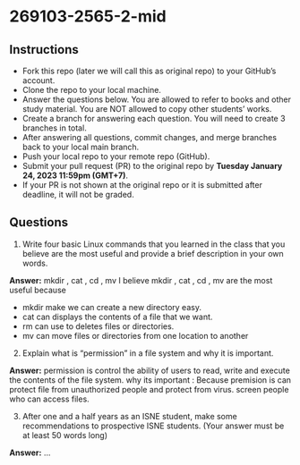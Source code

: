 # 269103-2565-2-mid

## Instructions

- Fork this repo (later we will call this as original repo) to your GitHub’s account. 
- Clone the repo to your local machine.
- Answer the questions below. You are allowed to refer to books and other study material. You are NOT allowed to copy other students’ works. 
- Create a branch for answering each question. You will need to create 3 branches in total.
- After answering all questions, commit changes, and merge branches back to your local main branch.
- Push your local repo to your remote repo (GitHub).
- Submit your pull request (PR) to the original repo by **Tuesday January 24, 2023 11:59pm (GMT+7)**.
- If your PR is not shown at the original repo or it is submitted after deadline, it will not be graded.

## Questions

1. Write four basic Linux commands that you learned in the class that you believe are the most useful and provide a brief description in your own words. 

**Answer:** mkdir , cat , cd , mv
I believe  mkdir , cat , cd , mv are the most useful because 
- mkdir make we can create a new directory easy.
- cat can displays the contents of a file that we want.
- rm can use to deletes files or directories.
- mv can move files or directories from one location to another

2. Explain what is “permission” in a file system and why it is important.

**Answer:** permission  is  control the ability of users to read, write and execute the contents of the file system.
why its important : Because premision is can protect file from unauthorized people and protect from virus.
screen people who can access files.

3. After one and a half years as an ISNE student, make some recommendations to prospective ISNE students. (Your answer must be at least 50 words long)

**Answer:** ...
